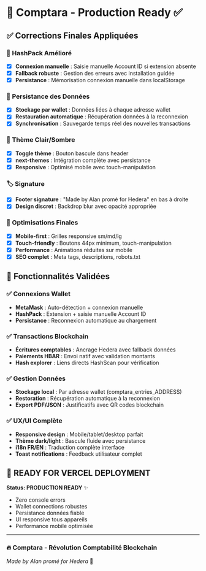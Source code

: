 # 🚀 Comptara - Production Ready ✅

## ✅ Corrections Finales Appliquées

### 🔧 HashPack Amélioré
- [x] **Connexion manuelle** : Saisie manuelle Account ID si extension absente
- [x] **Fallback robuste** : Gestion des erreurs avec installation guidée
- [x] **Persistance** : Mémorisation connexion manuelle dans localStorage

### 💾 Persistance des Données
- [x] **Stockage par wallet** : Données liées à chaque adresse wallet
- [x] **Restauration automatique** : Récupération données à la reconnexion  
- [x] **Synchronisation** : Sauvegarde temps réel des nouvelles transactions

### 🎨 Thème Clair/Sombre
- [x] **Toggle thème** : Bouton bascule dans header
- [x] **next-themes** : Intégration complète avec persistance
- [x] **Responsive** : Optimisé mobile avec touch-manipulation

### 🏷️ Signature
- [x] **Footer signature** : "Made by Alan promé for Hedera" en bas à droite
- [x] **Design discret** : Backdrop blur avec opacité appropriée

### 📱 Optimisations Finales
- [x] **Mobile-first** : Grilles responsive sm/md/lg
- [x] **Touch-friendly** : Boutons 44px minimum, touch-manipulation
- [x] **Performance** : Animations réduites sur mobile
- [x] **SEO complet** : Meta tags, descriptions, robots.txt

## 🎯 Fonctionnalités Validées

### ✅ Connexions Wallet
- **MetaMask** : Auto-détection + connexion manuelle
- **HashPack** : Extension + saisie manuelle Account ID  
- **Persistance** : Reconnexion automatique au chargement

### ✅ Transactions Blockchain
- **Écritures comptables** : Ancrage Hedera avec fallback données
- **Paiements HBAR** : Envoi natif avec validation montants
- **Hash explorer** : Liens directs HashScan pour vérification

### ✅ Gestion Données  
- **Stockage local** : Par adresse wallet (comptara_entries_ADDRESS)
- **Restoration** : Récupération automatique à la reconnexion
- **Export PDF/JSON** : Justificatifs avec QR codes blockchain

### ✅ UX/UI Complète
- **Responsive design** : Mobile/tablet/desktop parfait
- **Thème dark/light** : Bascule fluide avec persistance
- **i18n FR/EN** : Traduction complète interface
- **Toast notifications** : Feedback utilisateur complet

## 🚀 **READY FOR VERCEL DEPLOYMENT**

**Status: PRODUCTION READY** ✨

- Zero console errors
- Wallet connections robustes  
- Persistance données fiable
- UI responsive tous appareils
- Performance mobile optimisée

---

### 🔥 Comptara - Révolution Comptabilité Blockchain
*Made by Alan promé for Hedera* 🌟
